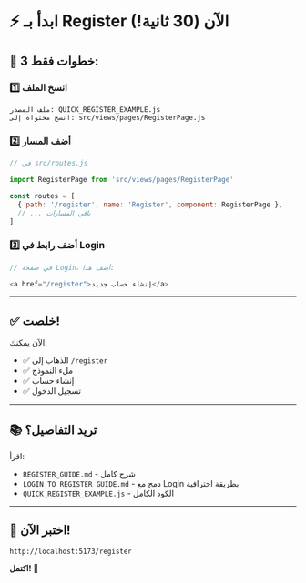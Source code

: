 # ⚡ ابدأ بـ Register الآن (30 ثانية!)

## 🚀 3 خطوات فقط:

### 1️⃣ انسخ الملف
```
ملف المصدر: QUICK_REGISTER_EXAMPLE.js
انسخ محتواه إلى: src/views/pages/RegisterPage.js
```

### 2️⃣ أضف المسار
```javascript
// في src/routes.js

import RegisterPage from 'src/views/pages/RegisterPage'

const routes = [
  { path: '/register', name: 'Register', component: RegisterPage },
  // ... باقي المسارات
]
```

### 3️⃣ أضف رابط في Login
```javascript
// في صفحة Login، أضف هذا:

<a href="/register">إنشاء حساب جديد</a>
```

---

## ✅ خلصت!

الآن يمكنك:
- ✅ الذهاب إلى `/register`
- ✅ ملء النموذج
- ✅ إنشاء حساب
- ✅ تسجيل الدخول

---

## 📚 تريد التفاصيل؟

اقرأ:
- `REGISTER_GUIDE.md` - شرح كامل
- `LOGIN_TO_REGISTER_GUIDE.md` - دمج مع Login بطريقة احترافية
- `QUICK_REGISTER_EXAMPLE.js` - الكود الكامل

---

## 🧪 اختبر الآن!

```
http://localhost:5173/register
```

**اكتمل! 🎉**